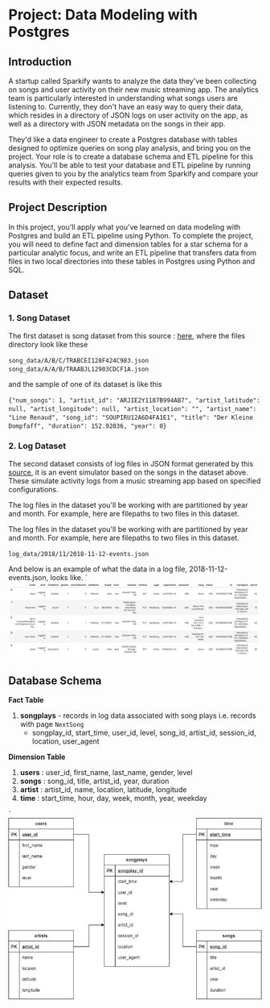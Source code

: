 # Project: Data Modeling with Postgres 

## Introduction 

A startup called Sparkify wants to analyze the data they've been collecting on songs and user activity on their new music streaming app. The analytics team is particularly interested in understanding what songs users are listening to. Currently, they don't have an easy way to query their data, which resides in a directory of JSON logs on user activity on the app, as well as a directory with JSON metadata on the songs in their app.

They'd like a data engineer to create a Postgres database with tables designed to optimize queries on song play analysis, and bring you on the project. Your role is to create a database schema and ETL pipeline for this analysis. You'll be able to test your database and ETL pipeline by running queries given to you by the analytics team from Sparkify and compare your results with their expected results.

## Project Description

In this project, you'll apply what you've learned on data modeling with Postgres and build an ETL pipeline using Python. To complete the project, you will need to define fact and dimension tables for a star schema for a particular analytic focus, and write an ETL pipeline that transfers data from files in two local directories into these tables in Postgres using Python and SQL.

## Dataset
### 1. Song Dataset 

The first dataset is song dataset from this source : [here](https://labrosa.ee.columbia.edu/millionsong/), where the files directory look like these

 `song_data/A/B/C/TRABCEI128F424C983.json`
<br>
 `song_data/A/A/B/TRAABJL12903CDCF1A.json`
 
 and the sample of one of its dataset is like this 
 
`{"num_songs": 1, "artist_id": "ARJIE2Y1187B994AB7", "artist_latitude": null, "artist_longitude": null, "artist_location": "", "artist_name": "Line Renaud", "song_id": "SOUPIRU12A6D4FA1E1", "title": "Der Kleine Dompfaff", "duration": 152.92036, "year": 0}`

### 2. Log Dataset 
The second dataset consists of log files in JSON format generated by this [source](https://github.com/Interana/eventsim), it is an
event simulator based on the songs in the dataset above. These simulate activity logs from a music streaming app based on specified configurations.

The log files in the dataset you'll be working with are partitioned by year and month. For example, here are filepaths to two files in this dataset.

 The log files in the dataset you'll be working with are partitioned by year and month. For example, here are filepaths to two files in this dataset.
 
 `log_data/2018/11/2018-11-12-events.json`
 
 And below is an example of what the data in a log file, 2018-11-12-events.json, looks like.
`![data preview](https://github.com/irfandahusni/Data-Engineering-Nanodegree-Program/blob/main/1.%20Songplay%20Analysis/picture/log-data.png?raw=true)

## Database Schema
<strong>Fact Table</strong>
1. <strong>songplays</strong> - records in log data associated with song plays i.e. records with page `NextSong`
      * songplay_id, start_time, user_id, level, song_id, artist_id, session_id, location, user_agent

<strong>Dimension Table</strong>
  1. <strong>users</strong> : user_id, first_name, last_name, gender, level
  2. <strong>songs</strong> : song_id, title, artist_id, year, duration
  3. <strong>artist</strong> : artist_id, name, location, latitude, longitude
  4. <strong>time</strong> : start_time, hour, day, week, month, year, weekday

`![database schema](https://github.com/irfandahusni/Data-Engineering-Nanodegree-Program/blob/main/1.%20Songplay%20Analysis/picture/songstartupERD.png?raw=true)

